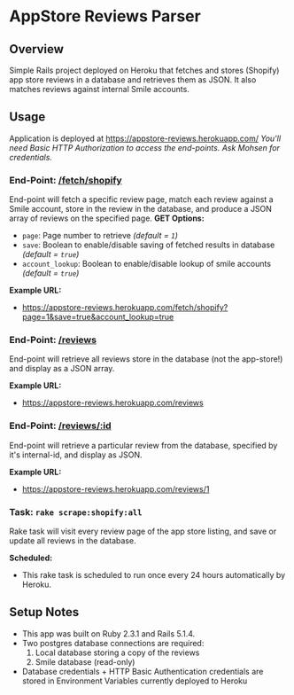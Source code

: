 # AppStore Reviews Parser
## Overview
Simple Rails project deployed on Heroku that fetches and stores (Shopify) app store reviews in a database and retrieves them as JSON. It also matches reviews against internal Smile accounts.

## Usage
Application is deployed at https://appstore-reviews.herokuapp.com/
_You'll need Basic HTTP Authorization to access the end-points. Ask *Mohsen* for credentials._

### End-Point: [/fetch/shopify](https://appstore-reviews.herokuapp.com/fetch/shopify)
End-point will fetch a specific review page, match each review against a Smile account, store in the review in the database, and produce a JSON array of reviews on the specified page.
**GET Options:**
 * `page`: Page number to retrieve *(default = `1`)*
 * `save`: Boolean to enable/disable saving of fetched results in database *(default = `true`)*
 * `account_lookup`: Boolean to enable/disable lookup of smile accounts *(default = `true`)*
 
**Example URL:**
 * https://appstore-reviews.herokuapp.com/fetch/shopify?page=1&save=true&account_lookup=true

### End-Point: [/reviews](https://appstore-reviews.herokuapp.com/reviews)
End-point will retrieve all reviews store in the database (not the app-store!) and display as a JSON array. 

**Example URL:**
 * https://appstore-reviews.herokuapp.com/reviews

### End-Point: [/reviews/:id](https://appstore-reviews.herokuapp.com/reviews/:id)
End-point will retrieve a particular review from the database, specified by it's internal-id, and display as JSON.

**Example URL:**
 * https://appstore-reviews.herokuapp.com/reviews/1

### Task: `rake scrape:shopify:all`
Rake task will visit every review page of the app store listing, and save or update all reviews in the database.

**Scheduled:**
* This rake task is scheduled to run once every 24 hours automatically by Heroku.

## Setup Notes
* This app was built on Ruby 2.3.1 and Rails 5.1.4.
* Two postgres database connections are required:
    1. Local database storing a copy of the reviews
    2. Smile database (read-only)
* Database credentials + HTTP Basic Authentication credentials are stored in Environment Variables currently deployed to Heroku